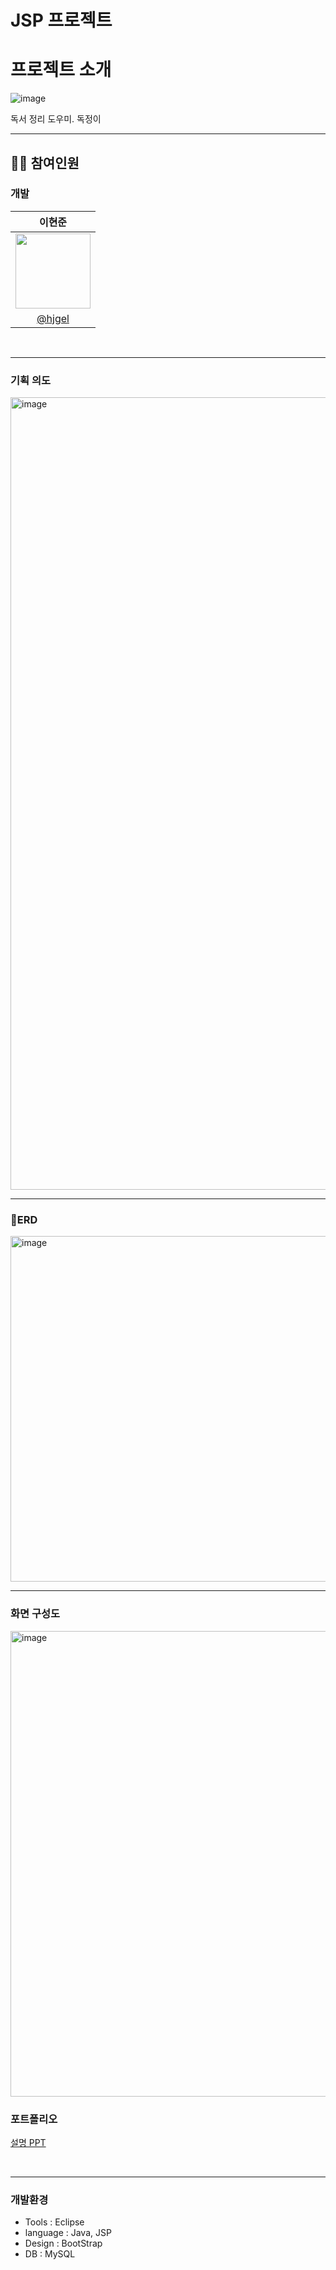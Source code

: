 # JSP 프로젝트


# 프로젝트 소개 

![image](https://github.com/user-attachments/assets/0e3110a6-88ec-45a9-bc3d-7a03888c7b5a)

독서 정리 도우미. 독정이

<hr>

## 👩‍💻 참여인원
### **개발**
|이현준|
|:-:|
|<a href="https://github.com/hjgel"><img src="https://github.com/user-attachments/assets/e21e2a05-1eb2-4d2f-9ddb-b1e01e6debe1" width=120></a>|
|[@hjgel](https://github.com/hjgel)|

<br>
<hr>

### 기획 의도 

<img width="1268" alt="image" src="https://github.com/user-attachments/assets/825a0d00-889c-40ca-b93a-5b46123f8420">


<br>
<hr>

### ERD

<img width="553" alt="image" src="https://github.com/user-attachments/assets/29017ad1-af06-4d57-9490-d73247a6c561">

<br>
<hr>

### 화면 구성도
<img width="745" alt="image" src="https://github.com/user-attachments/assets/f5ecb265-ddbc-447b-88b8-d436f926b10e">


<br>

### 포트폴리오
<a href="https://github.com/user-attachments/files/18078723/202244111_.pptx">설명 PPT</a>

<br>
<hr>

### 개발환경
- Tools : Eclipse
- language : Java, JSP
- Design : BootStrap
- DB : MySQL



